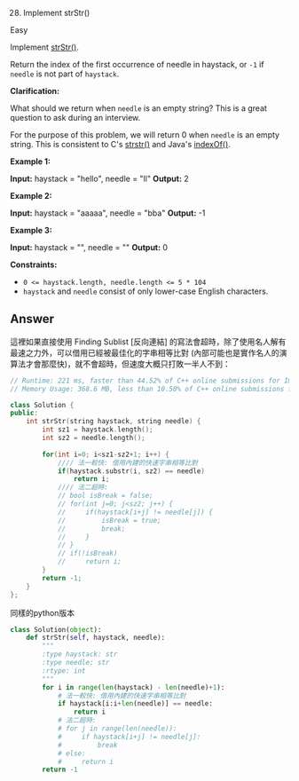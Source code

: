 28. Implement strStr()

Easy

Implement [strStr()](http://www.cplusplus.com/reference/cstring/strstr/).

Return the index of the first occurrence of needle in haystack, or `-1` if `needle` is not part of `haystack`.

**Clarification:**

What should we return when `needle` is an empty string? This is a great question to ask during an interview.

For the purpose of this problem, we will return 0 when `needle` is an empty string. This is consistent to C's [strstr()](http://www.cplusplus.com/reference/cstring/strstr/) and Java's [indexOf()](https://docs.oracle.com/javase/7/docs/api/java/lang/String.html#indexOf(java.lang.String)).

**Example 1:**

**Input:** haystack = "hello", needle = "ll"
**Output:** 2

**Example 2:**

**Input:** haystack = "aaaaa", needle = "bba"
**Output:** -1

**Example 3:**

**Input:** haystack = "", needle = ""
**Output:** 0

**Constraints:**

-   `0 <= haystack.length, needle.length <= 5 * 104`
-   `haystack` and `needle` consist of only lower-case English characters.

## Answer
這裡如果直接使用  Finding Sublist [反向連結] 的寫法會超時，除了使用名人解有最速之力外，可以借用已經被最佳化的字串相等比對 (內部可能也是實作名人的演算法才會那麼快)，就不會超時，但速度大概只打敗一半人不到：
```cpp
// Runtime: 221 ms, faster than 44.52% of C++ online submissions for Implement strStr().
// Memory Usage: 368.6 MB, less than 10.50% of C++ online submissions for Implement strStr().

class Solution {
public:
    int strStr(string haystack, string needle) {
        int sz1 = haystack.length();
        int sz2 = needle.length();
        
        for(int i=0; i<sz1-sz2+1; i++) {
			//// 法一較快: 借用內建的快速字串相等比對
            if(haystack.substr(i, sz2) == needle)
                return i;
			//// 法二超時:
            // bool isBreak = false;
            // for(int j=0; j<sz2; j++) {
            //     if(haystack[i+j] != needle[j]) {
            //         isBreak = true;
            //         break;
            //     }
            // }
            // if(!isBreak)
            //     return i;
        }
        return -1;
    }
};
```

同樣的python版本
```py
class Solution(object):
    def strStr(self, haystack, needle):
        """
        :type haystack: str
        :type needle: str
        :rtype: int
        """
        for i in range(len(haystack) - len(needle)+1):
            # 法一較快: 借用內建的快速字串相等比對
            if haystack[i:i+len(needle)] == needle:
                return i
            # 法二超時:
            # for j in range(len(needle)):
            #     if haystack[i+j] != needle[j]:
            #         break
            # else:
            #     return i
        return -1
```